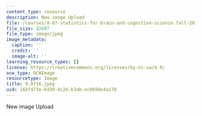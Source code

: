```yaml
---
content_type: resource
description: New image Upload
file: /courses/9-07-statistics-for-brain-and-cognitive-science-fall-2016/16bf473e64304c2db3abec069de4a178_9.07f16.jpeg
file_size: 32497
file_type: image/jpeg
image_metadata:
  caption: ''
  credit: ''
  image-alt: ''
learning_resource_types: []
license: https://creativecommons.org/licenses/by-nc-sa/4.0/
ocw_type: OCWImage
resourcetype: Image
title: 9.0716.jpeg
uid: 16bf473e-6430-4c2d-b3ab-ec069de4a178
---
```

New image Upload